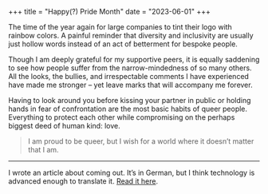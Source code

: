 +++
title = "Happy(?) Pride Month"
date = "2023-06-01"
+++

The time of the year again for large companies to tint their logo with rainbow colors. A painful reminder that diversity and inclusivity are usually just hollow words instead of an act of betterment for bespoke people.

Though I am deeply grateful for my supportive peers, it is equally saddening to see how people suffer from the narrow-mindedness of so many others. All the looks, the bullies, and irrespectable comments I have experienced have made me stronger – yet leave marks that will accompany me forever. 

Having to look around you before kissing your partner in public or holding hands in fear of confrontation are the most basic habits of queer people. Everything to protect each other while compromising on the perhaps biggest deed of human kind: love.

> I am proud to be queer, but I wish for a world where it doesn’t matter that I am. 

---

I wrote an article about coming out. It’s in German, but I think technology is advanced enough to translate it. [Read it here](https://tomorrow-mag.com/articles/endlich-sein-koennen-wer-ich-wirklich-bin).